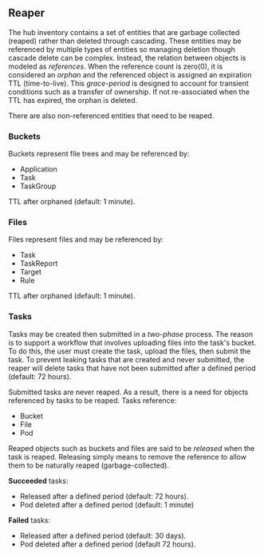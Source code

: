 
## Reaper ##

The hub inventory contains a set of entities that are garbage collected (reaped) 
rather than deleted through cascading. These entities may be referenced by multiple
types of entities so managing deletion though cascade delete can be complex. Instead,
the relation between objects is modeled as _references_. When the reference count
is zero(0), it is considered an _orphan_ and the referenced object is assigned 
an expiration TTL (time-to-live). This _grace-period_ is designed to account for 
transient conditions such as a transfer of ownership. If not re-associated when the 
TTL has expired, the orphan is deleted.

There are also non-referenced entities that need to be reaped.

### Buckets ###

Buckets represent file trees and may be referenced by:
- Application
- Task
- TaskGroup

TTL after orphaned (default: 1 minute).

### Files ###

Files represent files and may be referenced by:
- Task
- TaskReport
- Target
- Rule

TTL after orphaned (default: 1 minute).

### Tasks ###

Tasks may be created then submitted in a _two-phase_ process. The reason is to support
a workflow that involves uploading files into the task's bucket. To do this, the user
must create the task, upload the files, then submit the task. To prevent leaking tasks
that are created and never submitted, the reaper will delete tasks that have not been
submitted after a defined period (default: 72 hours).

Submitted tasks are never reaped. As a result, there is a need for objects
referenced by tasks to be reaped. Tasks reference:
- Bucket
- File
- Pod

Reaped objects such as buckets and files are said to be _released_ when the task is
reaped. Releasing simply means to remove the reference to allow them to be
naturally reaped (garbage-collected).

**Succeeded** tasks:
- Released after a defined period (default: 72 hours).
- Pod deleted after a defined period (default: 1 minute)

**Failed** tasks:
- Released after a defined period (default: 30 days).
- Pod deleted after a defined period (default 72 hours).
